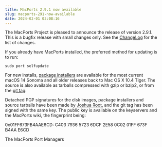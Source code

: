 ```yaml
---
title: MacPorts 2.9.1 now available
slug: macports-291-now-available
date: 2024-02-01 03:08:16
---
```


The MacPorts Project is pleased to announce the release of version
2.9.1. This is a bugfix release with small changes only. See the
[ChangeLog][1] for the list of changes.

If you already have MacPorts installed, the preferred method for
updating is to run:

    sudo port selfupdate

For new installs, [package installers][2] are available for the most current
macOS 14 Sonoma and all older releases back to Mac OS X 10.4 Tiger. The
source is also available as tarballs compressed with gzip or bzip2, or from the
[git tag][3].

Detached PGP signatures for the disk images, package installers and
source tarballs have been made by [Joshua Root][4], and the git tag has
been signed with the same key. The public key is available on the
keyservers and the MacPorts wiki, the fingerprint being:

0x01FF673FB4AAE6CD: C403 7936 5723 6DCF 2E58  0C02 01FF 673F B4AA E6CD

The MacPorts Port Managers

[1]: <https://github.com/macports/macports-base/blob/release-2.9/ChangeLog>
[2]: <https://www.macports.org/install.php>
[3]: <https://github.com/macports/macports-base/releases/tag/v2.9.1>
[4]: <https://trac.macports.org/wiki/jmr>
